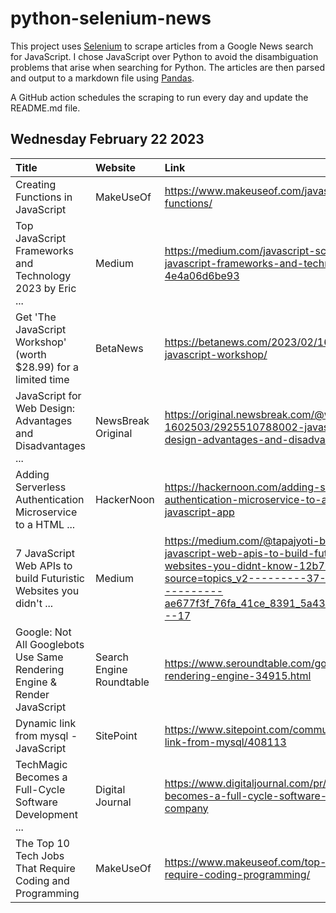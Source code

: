 # python-selenium-news

This project uses [Selenium](https://www.seleniumhq.org/) to scrape articles from a Google News search for JavaScript.
I chose JavaScript over Python to avoid the disambiguation problems that arise when searching for Python.
The articles are then parsed and output to a markdown file using [Pandas](https://pandas.pydata.org/).

A GitHub action schedules the scraping to run every day and update the README.md file.

## Wednesday February 22 2023


| Title                                                                    | Website                  | Link                                                                                                                                                                                                              |
|:-------------------------------------------------------------------------|:-------------------------|:------------------------------------------------------------------------------------------------------------------------------------------------------------------------------------------------------------------|
| Creating Functions in JavaScript                                         | MakeUseOf                | https://www.makeuseof.com/javascript-creating-functions/                                                                                                                                                          |
| Top JavaScript Frameworks and Technology 2023  by Eric ...               | Medium                   | https://medium.com/javascript-scene/top-javascript-frameworks-and-technology-2023-4e4a06d6be93                                                                                                                    |
| Get 'The JavaScript Workshop' (worth $28.99) for a limited time          | BetaNews                 | https://betanews.com/2023/02/16/get-the-javascript-workshop/                                                                                                                                                      |
| JavaScript for Web Design: Advantages and Disadvantages ...              | NewsBreak Original       | https://original.newsbreak.com/@waqas-1602503/2925510788002-javascript-for-web-design-advantages-and-disadvantages                                                                                                |
| Adding Serverless Authentication Microservice to a HTML ...              | HackerNoon               | https://hackernoon.com/adding-serverless-authentication-microservice-to-a-html-css-and-javascript-app                                                                                                             |
| 7 JavaScript Web APIs to build Futuristic Websites you didn't ...        | Medium                   | https://medium.com/@tapajyoti-bose/7-javascript-web-apis-to-build-futuristic-websites-you-didnt-know-12b737ccf594?source=topics_v2---------37-84--------------------ae677f3f_76fa_41ce_8391_5a4308b5498f-------17 |
| Google: Not All Googlebots Use Same Rendering Engine & Render JavaScript | Search Engine Roundtable | https://www.seroundtable.com/google-bot-rendering-engine-34915.html                                                                                                                                               |
| Dynamic link from mysql - JavaScript                                     | SitePoint                | https://www.sitepoint.com/community/t/dynamic-link-from-mysql/408113                                                                                                                                              |
| TechMagic Becomes a Full-Cycle Software Development ...                  | Digital Journal          | https://www.digitaljournal.com/pr/news/techmagic-becomes-a-full-cycle-software-development-company                                                                                                                |
| The Top 10 Tech Jobs That Require Coding and Programming                 | MakeUseOf                | https://www.makeuseof.com/top-tech-jobs-require-coding-programming/                                                                                                                                               |